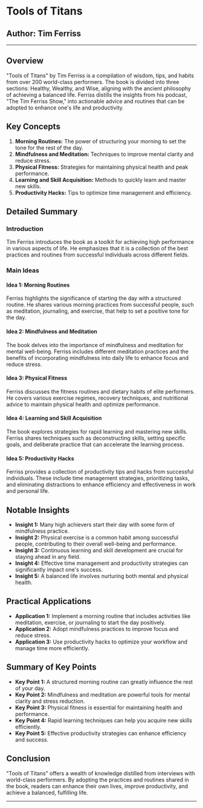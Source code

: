 # Tools of Titans

## Author: Tim Ferriss

---

## Overview
"Tools of Titans" by Tim Ferriss is a compilation of wisdom, tips, and habits from over 200 world-class performers. The book is divided into three sections: Healthy, Wealthy, and Wise, aligning with the ancient philosophy of achieving a balanced life. Ferriss distills the insights from his podcast, "The Tim Ferriss Show," into actionable advice and routines that can be adopted to enhance one's life and productivity.

## Key Concepts
1. **Morning Routines:** The power of structuring your morning to set the tone for the rest of the day.
2. **Mindfulness and Meditation:** Techniques to improve mental clarity and reduce stress.
3. **Physical Fitness:** Strategies for maintaining physical health and peak performance.
4. **Learning and Skill Acquisition:** Methods to quickly learn and master new skills.
5. **Productivity Hacks:** Tips to optimize time management and efficiency.

## Detailed Summary
### Introduction
Tim Ferriss introduces the book as a toolkit for achieving high performance in various aspects of life. He emphasizes that it is a collection of the best practices and routines from successful individuals across different fields.

### Main Ideas
#### Idea 1: Morning Routines
Ferriss highlights the significance of starting the day with a structured routine. He shares various morning practices from successful people, such as meditation, journaling, and exercise, that help to set a positive tone for the day.

#### Idea 2: Mindfulness and Meditation
The book delves into the importance of mindfulness and meditation for mental well-being. Ferriss includes different meditation practices and the benefits of incorporating mindfulness into daily life to enhance focus and reduce stress.

#### Idea 3: Physical Fitness
Ferriss discusses the fitness routines and dietary habits of elite performers. He covers various exercise regimes, recovery techniques, and nutritional advice to maintain physical health and optimize performance.

#### Idea 4: Learning and Skill Acquisition
The book explores strategies for rapid learning and mastering new skills. Ferriss shares techniques such as deconstructing skills, setting specific goals, and deliberate practice that can accelerate the learning process.

#### Idea 5: Productivity Hacks
Ferriss provides a collection of productivity tips and hacks from successful individuals. These include time management strategies, prioritizing tasks, and eliminating distractions to enhance efficiency and effectiveness in work and personal life.

## Notable Insights
- **Insight 1:** Many high achievers start their day with some form of mindfulness practice.
- **Insight 2:** Physical exercise is a common habit among successful people, contributing to their overall well-being and performance.
- **Insight 3:** Continuous learning and skill development are crucial for staying ahead in any field.
- **Insight 4:** Effective time management and productivity strategies can significantly impact one's success.
- **Insight 5:** A balanced life involves nurturing both mental and physical health.

## Practical Applications
- **Application 1:** Implement a morning routine that includes activities like meditation, exercise, or journaling to start the day positively.
- **Application 2:** Adopt mindfulness practices to improve focus and reduce stress.
- **Application 3:** Use productivity hacks to optimize your workflow and manage time more efficiently.

## Summary of Key Points
- **Key Point 1:** A structured morning routine can greatly influence the rest of your day.
- **Key Point 2:** Mindfulness and meditation are powerful tools for mental clarity and stress reduction.
- **Key Point 3:** Physical fitness is essential for maintaining health and performance.
- **Key Point 4:** Rapid learning techniques can help you acquire new skills efficiently.
- **Key Point 5:** Effective productivity strategies can enhance efficiency and success.

## Conclusion
"Tools of Titans" offers a wealth of knowledge distilled from interviews with world-class performers. By adopting the practices and routines shared in the book, readers can enhance their own lives, improve productivity, and achieve a balanced, fulfilling life.

---

